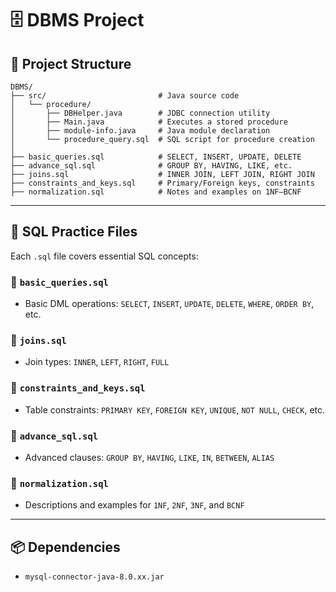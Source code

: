 # 🗄️ DBMS Project

## 📁 Project Structure

```
DBMS/
├── src/                         # Java source code
│   └── procedure/
│       ├── DBHelper.java        # JDBC connection utility
│       ├── Main.java            # Executes a stored procedure
│       ├── module-info.java     # Java module declaration
│       └── procedure_query.sql  # SQL script for procedure creation
│
├── basic_queries.sql            # SELECT, INSERT, UPDATE, DELETE
├── advance_sql.sql              # GROUP BY, HAVING, LIKE, etc.
├── joins.sql                    # INNER JOIN, LEFT JOIN, RIGHT JOIN
├── constraints_and_keys.sql     # Primary/Foreign keys, constraints
├── normalization.sql            # Notes and examples on 1NF–BCNF
```

---
## 🧪 SQL Practice Files

Each `.sql` file covers essential SQL concepts:

### 🔹 `basic_queries.sql`

* Basic DML operations: `SELECT`, `INSERT`, `UPDATE`, `DELETE`, `WHERE`, `ORDER BY`, etc.

### 🔹 `joins.sql`

* Join types: `INNER`, `LEFT`, `RIGHT`, `FULL` 

### 🔹 `constraints_and_keys.sql`

* Table constraints: `PRIMARY KEY`, `FOREIGN KEY`, `UNIQUE`, `NOT NULL`, `CHECK`, etc.

### 🔹 `advance_sql.sql`

* Advanced clauses: `GROUP BY`, `HAVING`, `LIKE`, `IN`, `BETWEEN`, `ALIAS`

### 🔹 `normalization.sql`

* Descriptions and examples for `1NF`, `2NF`, `3NF`, and `BCNF`

---

## 📦 Dependencies

* `mysql-connector-java-8.0.xx.jar`

